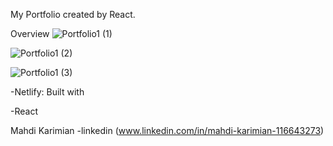 
My Portfolio created by React.



Overview
![Portfolio1 (1)](https://github.com/Mahdii-Kariimiian/Mahdi-Karimian-Portfolio/assets/134393975/f51eb9e4-5693-491f-bdc0-6bc8c7d9ed1a)

![Portfolio1 (2)](https://github.com/Mahdii-Kariimiian/Mahdi-Karimian-Portfolio/assets/134393975/798915c2-40dd-474d-bb79-6133c3c672e6)

![Portfolio1 (3)](https://github.com/Mahdii-Kariimiian/Mahdi-Karimian-Portfolio/assets/134393975/e5c01975-42fc-43a0-889e-d34629545f6b)







-Netlify:
Built with

-React 

Mahdi Karimian -linkedin (www.linkedin.com/in/mahdi-karimian-116643273)
